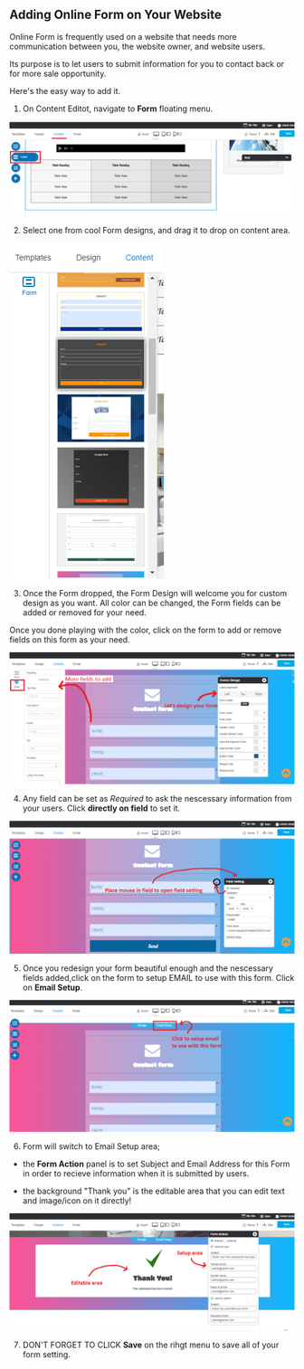 ## Adding Online Form on Your Website

Online Form is frequently used on a website that needs more communication between you, the website owner, and website users. 

Its purpose is to let users to submit information for you to contact back or for more sale opportunity.

Here's the easy way to add it.

1. On Content Editot, navigate to **Form** floating menu.

![image](images/form1.png)



2. Select one from cool Form designs, and drag it to drop on content area.

![image](images/form2.png)



3. Once the Form dropped, the Form Design will welcome you for custom design as you want. All color can be changed, the Form fields can be added or removed for your need.


Once you done playing with the color, click on the form to add or remove fields on this form as your need.

![image](images/form3.png)



4. Any field can be set as *Required* to ask the nescessary information from your users. Click **directly on field** to set it.

![image](images/form6.png)



5. Once you redesign your form beautiful enough and the nescessary fields added,click on the form to setup EMAIL to use with this form. Click on **Email Setup**.

![image](images/form4.png)



6. Form will switch to Email Setup area;

- the **Form Action** panel is to set Subject and Email Address for this Form in order to recieve information when it is submitted by users.

- the background "Thank you" is the editable area that you can edit text and image/icon on it directly!

![image](images/form5.png)



7. DON'T FORGET TO CLICK **Save** on the rihgt menu to save all of your form setting.


